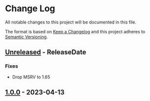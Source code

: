 # Change Log
All notable changes to this project will be documented in this file.

The format is based on [Keep a Changelog](http://keepachangelog.com/)
and this project adheres to [Semantic Versioning](http://semver.org/).

<!-- next-header -->
## [Unreleased] - ReleaseDate

### Fixes

- Drop MSRV to 1.65

## [1.0.0] - 2023-04-13

<!-- next-url -->
[Unreleased]: https://github.com/rust-cli/anstyle/compare/colorchoice-v1.0.0...HEAD
[1.0.0]: https://github.com/rust-cli/anstyle/compare/c4423c1...colorchoice-v1.0.0
